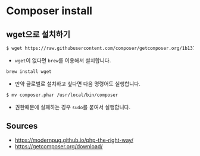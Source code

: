 # Composer install

## wget으로 설치하기

```bash
$ wget https://raw.githubusercontent.com/composer/getcomposer.org/1b137f8bf6db3e79a38a5bc45324414a6b1f9df2/web/installer -O - -q | php -- --quiet
```

* `wget`이 없다면 `brew`를 이용해서 설치합니다.

```bash
brew install wget
```

* 만약 글로벌로 설치하고 싶다면 다음 명령어도 실행합니다.

```bash
$ mv composer.phar /usr/local/bin/composer
```

* 권한때문에 실패하는 경우 `sudo`를 붙여서 실행합니다.

## Sources

* https://modernpug.github.io/php-the-right-way/
* https://getcomposer.org/download/

